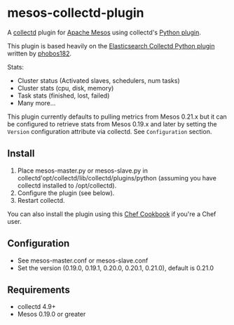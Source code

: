 mesos-collectd-plugin
=====================

A [collectd](http://collectd.org) plugin for [Apache Mesos](http://mesos.apache.org) using collectd's [Python plugin](http://collectd.org/documentation/manpages/collectd-python.5.shtml).

This plugin is based heavily on the [Elasticsearch Collectd Python plugin](https://github.com/phobos182/collectd-elasticsearch) written by [phobos182](https://github.com/phobos182).

Stats:
 * Cluster status (Activated slaves, schedulers, num tasks)
 * Cluster stats (cpu, disk, memory)
 * Task stats (finished, lost, failed)
 * Many more...

This plugin currently defaults to pulling metrics from Mesos 0.21.x but it can
be configured to retrieve stats from Mesos 0.19.x and later by setting the `Version`
configuration attribute via collectd.  See `Configuration` section.

Install
-------
 1. Place mesos-master.py or mesos-slave.py in collectd'opt/collectd/lib/collectd/plugins/python (assuming you
 have collectd installed to /opt/collectd).
 2. Configure the plugin (see below).
 3. Restart collectd.

You can also install the plugin using this [Chef Cookbook](https://github.com/duedil-ltd/chef-collectd-mesos) if you're a Chef user.

Configuration
-------------
 * See mesos-master.conf or mesos-slave.conf
 * Set the version (0.19.0, 0.19.1, 0.20.0, 0.20.1, 0.21.0), default is 0.21.0

Requirements
------------
 * collectd 4.9+
 * Mesos 0.19.0 or greater
